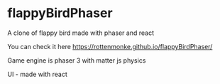 # flappyBirdPhaser
A clone of flappy bird made with phaser and react

You can check it here https://rottenmonke.github.io/flappyBirdPhaser/

Game engine is phaser 3 with matter js physics

UI - made with react
